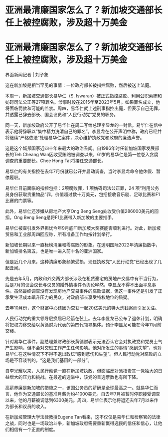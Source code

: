 # 亚洲最清廉国家怎么了？新加坡交通部长任上被控腐败，涉及超十万美金

# 亚洲最清廉国家怎么了？新加坡交通部长任上被控腐败，涉及超十万美金

界面新闻记者 | 刘子象

这在新加坡是相当罕见的事情：一位政府部长被指控腐败，然后被送上法庭。

本周一，新加坡交通部长易华仁（S.
Iswaran）被正式指控腐败、利用公职索贿和妨碍司法公正等27项罪名。涉事时段在2015年至2023年5月。如果罪名成立，他将面临罚款和可能的监禁。周四，易华仁就上述刑事指控出庭，但表示自己无罪，并透露已辞去部长、国会议员和“人民行动党”党员的职务。

同一天，新加坡政府公开了易华仁在周二写给总理李显龙的一封信。易华仁在信中表示他将辞职以“集中精力洗清自己的罪名”。李显龙在公开声明中称，政府已经并将继续“严格依法”处理易华仁案件，决心维护执政党和政府的廉洁声誉。

这是这个城邦国家近四十年来最大的政治丑闻。自1986年时任新加坡国家发展部长的Teh Cheang
Wan因收受贿赂被调查以来，61岁的易华仁是第一位卷入贪腐调查的重要部长。Chee Hong Tat将接任交通部长。

易华仁的有关指控在去年7月份就已公开并启动调查，当时李显龙命令他休假、暂停履职。

易华仁目前面临的指控包括：2项腐败罪，1 项妨碍司法公正罪，24
项“利用公务员身份获取贵重物品”罪，价值超过数十万美元，包括接收音乐剧、足球比赛和F1比赛的门票等。

此外，易华仁还涉嫌从房地产大亨Ong Beng Seng处收受价值286000美元的回扣。Ong Beng Seng是将F1比赛带入新加坡的主要推手。

易华仁被查引发外界担忧今年9月底F1新加坡大奖赛能否顺利进行。对此，新加坡贸易和工业部周四回应称，所有准备工作均按计划举行。

新加坡长期以来一直标榜清廉和零腐败的形象。在透明国际2022年清廉指数中，新加坡排名第五，也是唯一进入前十名的亚洲国家。

但是近几个月来，这种清廉形象频繁受损，现任执政党“人民行动党”已经出现了几起丑闻。

先是去年5月，内政和外交两大部长涉及在租赁豪宅的房地产交易中有不当行为，后是7月的议会议长与议员的婚外情事件令舆论哗然，李显龙不得不出面平息事件。虽然最终调查没有发现房地产交易事件的腐败证据，但这一事件还是引发了正承受生活成本飙升压力的民众，对政府部长享受特权地位的质疑。

去年10月份，这个财富中心还因为查获一起20亿美元的特大洗钱案而引发关注。

人民行动党的重大领导层换届已经箭在弦上。去年李显龙已公布了退休计划，明确将把权力移交给以黄循财为代表的第四代领导集体。预计李显龙可能在今年11月前交棒。

针对易华仁事件，副总理兼财政部长黄循财表示无法否认它会对执政党和党员士气产生影响，但不会对交班工作产生任何影响。他对所发生的事情“感到失望”，也对易华仁在这种情况下不得不退出政坛“感到悲伤和失望”。但人民行动党对腐败的立场是不容谈判的，“这是我们基因的一部分”。

自李光耀以来，人民行动党一直在新加坡执政，但面临反对派指责其一党独大的日益增大的压力和挑战。在最近的选举中，该党的普选票数也有所下降。

高薪养廉是新加坡的措施之一，该国公务员的薪酬是全球最高之一。就易华仁而言，他作为交通部长的基准月薪为约41000美元。自去年7月被暂时停职接受调查以来，他的月薪被调低到6300美元。周四，易华仁表示他将退还去年7月以来作为部长和议员的收入。

在新加坡管理大学法律教授Eugene
Tan看来，这不仅仅是易华仁和检察官的法律之战，同时也是一场政治斗争，新加坡政府需要重新赢得选民的信任和信心，让他们相信有一个正直的制度。

